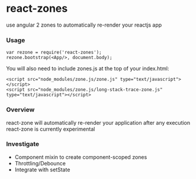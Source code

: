 # react-zones #

use angular 2 zones to automatically re-render your reactjs app

### Usage
```
var rezone = require('react-zones');
rezone.bootstrap(<App/>, document.body);
```
You will also need to include zones.js at the top of your index.html:

```
<script src="node_modules/zone.js/zone.js" type="text/javascript"></script>
<script src="node_modules/zone.js/long-stack-trace-zone.js" type="text/javascript"></script>
```

### Overview

react-zone will automatically re-render your application after any execution
react-zone is currently experimental

### Investigate

- Component mixin to create component-scoped zones
- Throttling/Debounce
- Integrate with setState
